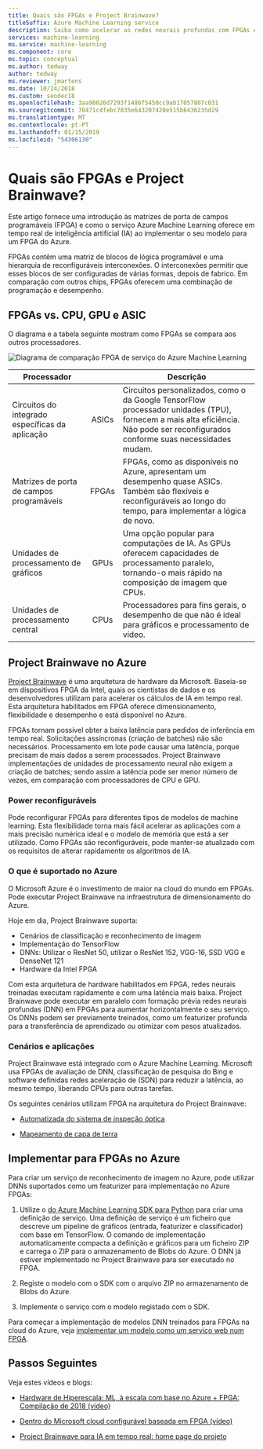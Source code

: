 ```yaml
---
title: Quais são FPGAs e Project Brainwave?
titleSuffix: Azure Machine Learning service
description: Saiba como acelerar as redes neurais profundas com FPGAs e modelos no Azure. Este artigo fornece uma introdução sobre matrizes de porta de campos programáveis (FPGA) e como o serviço Azure Machine Learning fornece em tempo real de inteligência artificial (IA) ao implementar o seu modelo para um FPGA do Azure.
services: machine-learning
ms.service: machine-learning
ms.component: core
ms.topic: conceptual
ms.author: tedway
author: tedway
ms.reviewer: jmartens
ms.date: 10/24/2018
ms.custom: seodec18
ms.openlocfilehash: 3aa98026d7293f1486f5450cc9ab17057807c031
ms.sourcegitcommit: 70471c4febc7835e643207420e515b6436235d29
ms.translationtype: MT
ms.contentlocale: pt-PT
ms.lasthandoff: 01/15/2019
ms.locfileid: "54306130"
---
```

# <a name="what-are-fpgas-and-project-brainwave"></a>Quais são FPGAs e Project Brainwave?

Este artigo fornece uma introdução às matrizes de porta de campos programáveis (FPGA) e como o serviço Azure Machine Learning oferece em tempo real de inteligência artificial (IA) ao implementar o seu modelo para um FPGA do Azure.

FPGAs contêm uma matriz de blocos de lógica programável e uma hierarquia de reconfiguráveis interconexões. O interconexões permitir que esses blocos de ser configuradas de várias formas, depois de fabrico. Em comparação com outros chips, FPGAs oferecem uma combinação de programação e desempenho.

## <a name="fpgas-vs-cpu-gpu-and-asic"></a>FPGAs vs. CPU, GPU e ASIC

O diagrama e a tabela seguinte mostram como FPGAs se compara aos outros processadores.

![Diagrama de comparação FPGA de serviço do Azure Machine Learning](./media/concept-accelerate-with-fpgas/azure-machine-learning-fpga-comparison.png)

|Processador||Descrição|
|---|:-------:|------|
|Circuitos do integrado específicas da aplicação|ASICs|Circuitos personalizados, como o da Google TensorFlow processador unidades (TPU), fornecem a mais alta eficiência. Não pode ser reconfigurados conforme suas necessidades mudam.|
|Matrizes de porta de campos programáveis|FPGAs|FPGAs, como as disponíveis no Azure, apresentam um desempenho quase ASICs. Também são flexíveis e reconfiguráveis ao longo do tempo, para implementar a lógica de novo.|
|Unidades de processamento de gráficos|GPUs|Uma opção popular para computações de IA. As GPUs oferecem capacidades de processamento paralelo, tornando-o mais rápido na composição de imagem que CPUs.|
|Unidades de processamento central|CPUs|Processadores para fins gerais, o desempenho de que não é ideal para gráficos e processamento de vídeo.|

## <a name="project-brainwave-on-azure"></a>Project Brainwave no Azure

[Project Brainwave](https://www.microsoft.com/en-us/research/project/project-brainwave/) é uma arquitetura de hardware da Microsoft. Baseia-se em dispositivos FPGA da Intel, quais os cientistas de dados e os desenvolvedores utilizam para acelerar os cálculos de IA em tempo real. Esta arquitetura habilitados em FPGA oferece dimensionamento, flexibilidade e desempenho e está disponível no Azure.

FPGAs tornam possível obter a baixa latência para pedidos de inferência em tempo real. Solicitações assíncronas (criação de batches) não são necessários. Processamento em lote pode causar uma latência, porque precisam de mais dados a serem processados. Project Brainwave implementações de unidades de processamento neural não exigem a criação de batches; sendo assim a latência pode ser menor número de vezes, em comparação com processadores de CPU e GPU.

### <a name="reconfigurable-power"></a>Power reconfiguráveis
Pode reconfigurar FPGAs para diferentes tipos de modelos de machine learning. Esta flexibilidade torna mais fácil acelerar as aplicações com a mais precisão numérica ideal e o modelo de memória que está a ser utilizado. Como FPGAs são reconfiguráveis, pode manter-se atualizado com os requisitos de alterar rapidamente os algoritmos de IA.

### <a name="whats-supported-on-azure"></a>O que é suportado no Azure
O Microsoft Azure é o investimento de maior na cloud do mundo em FPGAs. Pode executar Project Brainwave na infraestrutura de dimensionamento do Azure.

Hoje em dia, Project Brainwave suporta:
+ Cenários de classificação e reconhecimento de imagem
+ Implementação do TensorFlow
+ DNNs: Utilizar o ResNet 50, utilizar o ResNet 152, VGG-16, SSD VGG e DenseNet 121
+ Hardware da Intel FPGA 

Com esta arquitetura de hardware habilitados em FPGA, redes neurais treinadas executam rapidamente e com uma latência mais baixa. Project Brainwave pode executar em paralelo com formação prévia redes neurais profundas (DNN) em FPGAs para aumentar horizontalmente o seu serviço. Os DNNs podem ser previamente treinados, como um featurizer profunda para a transferência de aprendizado ou otimizar com pesos atualizados.

### <a name="scenarios-and-applications"></a>Cenários e aplicações

Project Brainwave está integrado com o Azure Machine Learning. Microsoft usa FPGAs de avaliação de DNN, classificação de pesquisa do Bing e software definidas redes aceleração de (SDN) para reduzir a latência, ao mesmo tempo, liberando CPUs para outras tarefas.

Os seguintes cenários utilizam FPGA na arquitetura do Project Brainwave:
+ [Automatizada do sistema de inspeção óptica](https://blogs.microsoft.com/ai/build-2018-project-brainwave/)

+ [Mapeamento de capa de terra](https://blogs.technet.microsoft.com/machinelearning/2018/05/29/how-to-use-fpgas-for-deep-learning-inference-to-perform-land-cover-mapping-on-terabytes-of-aerial-images/)

## <a name="deploy-to-fpgas-on-azure"></a>Implementar para FPGAs no Azure

Para criar um serviço de reconhecimento de imagem no Azure, pode utilizar DNNs suportados como um featurizer para implementação no Azure FPGAs:

1. Utilize o [do Azure Machine Learning SDK para Python](https://aka.ms/aml-sdk) para criar uma definição de serviço. Uma definição de serviço é um ficheiro que descreve um pipeline de gráficos (entrada, featurizer e classificador) com base em TensorFlow. O comando de implementação automaticamente compacta a definição e gráficos para um ficheiro ZIP e carrega o ZIP para o armazenamento de Blobs do Azure. O DNN já estiver implementado no Project Brainwave para ser executado no FPGA.

1. Registe o modelo com o SDK com o arquivo ZIP no armazenamento de Blobs do Azure.

1. Implemente o serviço com o modelo registado com o SDK.

Para começar a implementação de modelos DNN treinados para FPGAs na cloud do Azure, veja [implementar um modelo como um serviço web num FPGA](how-to-deploy-fpga-web-service.md).


## <a name="next-steps"></a>Passos Seguintes

Veja estes vídeos e blogs:

+ [Hardware de Hiperescala: ML, à escala com base no Azure + FPGA: Compilação de 2018 (vídeo)](https://www.youtube.com/watch?v=BMgQAHIx2eY)

+ [Dentro do Microsoft cloud configurável baseada em FPGA (vídeo)](https://channel9.msdn.com/Events/Build/2017/B8063)

+ [Project Brainwave para IA em tempo real: home page do projeto](https://www.microsoft.com/research/project/project-brainwave/)
